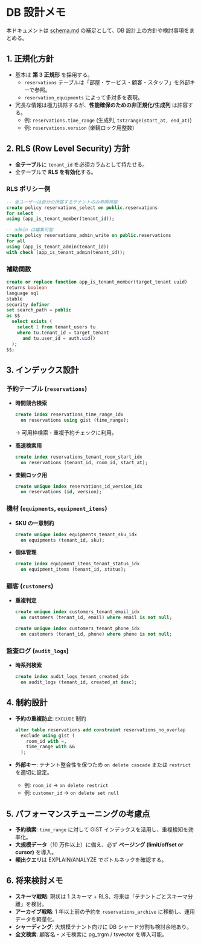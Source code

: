 # DB 設計メモ

本ドキュメントは [schema.md](./schema.md) の補足として、DB 設計上の方針や検討事項をまとめる。

## 1. 正規化方針

- 基本は **第 3 正規形** を採用する。
  - `reservations` テーブルは「部屋・サービス・顧客・スタッフ」を外部キーで参照。
  - `reservation_equipments` によって多対多を表現。
- 冗長な情報は極力排除するが、**性能確保のための非正規化/生成列** は許容する。
  - 例: `reservations.time_range` (生成列, `tstzrange(start_at, end_at)`)
  - 例: `reservations.version` (楽観ロック用整数)

## 2. RLS (Row Level Security) 方針

- **全テーブル**に `tenant_id` を必須カラムとして持たせる。
- 全テーブルで **RLS を有効化**する。

### RLS ポリシー例

```sql
-- 全ユーザーは自分の所属するテナントのみ参照可能
create policy reservations_select on public.reservations
for select
using (app_is_tenant_member(tenant_id));

-- admin は編集可能
create policy reservations_admin_write on public.reservations
for all
using (app_is_tenant_admin(tenant_id))
with check (app_is_tenant_admin(tenant_id));
```

### 補助関数

```sql
create or replace function app_is_tenant_member(target_tenant uuid)
returns boolean
language sql
stable
security definer
set search_path = public
as $$
  select exists (
    select 1 from tenant_users tu
    where tu.tenant_id = target_tenant
      and tu.user_id = auth.uid()
  );
$$;
```

## 3. インデックス設計

### 予約テーブル (`reservations`)

- **時間競合検索**

  ```sql
  create index reservations_time_range_idx
    on reservations using gist (time_range);
  ```

  → 可用枠検索・重複予約チェックに利用。

- **高速検索用**

  ```sql
  create index reservations_tenant_room_start_idx
    on reservations (tenant_id, room_id, start_at);
  ```

- **楽観ロック用**
  ```sql
  create unique index reservations_id_version_idx
    on reservations (id, version);
  ```

### 機材 (`equipments`, `equipment_items`)

- **SKU の一意制約**

  ```sql
  create unique index equipments_tenant_sku_idx
    on equipments (tenant_id, sku);
  ```

- **個体管理**
  ```sql
  create index equipment_items_tenant_status_idx
    on equipment_items (tenant_id, status);
  ```

### 顧客 (`customers`)

- **重複判定**

  ```sql
  create unique index customers_tenant_email_idx
    on customers (tenant_id, email) where email is not null;

  create unique index customers_tenant_phone_idx
    on customers (tenant_id, phone) where phone is not null;
  ```

### 監査ログ (`audit_logs`)

- **時系列検索**
  ```sql
  create index audit_logs_tenant_created_idx
    on audit_logs (tenant_id, created_at desc);
  ```

## 4. 制約設計

- **予約の重複防止**: `EXCLUDE` 制約

  ```sql
  alter table reservations add constraint reservations_no_overlap
    exclude using gist (
      room_id with =,
      time_range with &&
    );
  ```

- **外部キー**: テナント整合性を保つため `on delete cascade` または `restrict` を適切に設定。
  - 例: `room_id` → `on delete restrict`
  - 例: `customer_id` → `on delete set null`

## 5. パフォーマンスチューニングの考慮点

- **予約検索**: `time_range` に対して GiST インデックスを活用し、重複検知を効率化。
- **大規模データ**（10 万件以上）に備え、必ず **ページング (limit/offset or cursor)** を導入。
- **頻出クエリ**は EXPLAIN/ANALYZE でボトルネックを確認する。

## 6. 将来検討メモ

- **スキーマ戦略**: 現状は 1 スキーマ + RLS、将来は「テナントごとスキーマ分離」を検討。
- **アーカイブ戦略**: 1 年以上前の予約を `reservations_archive` に移動し、運用データを軽量化。
- **シャーディング**: 大規模テナント向けに DB シャード分割も検討余地あり。
- **全文検索**: 顧客名・メモ検索に pg_trgm / tsvector を導入可能。
